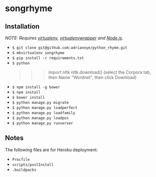 # songrhyme

## Installation

*NOTE: Requires [virtualenv](http://virtualenv.readthedocs.org/en/latest/),
[virtualenvwrapper](http://virtualenvwrapper.readthedocs.org/en/latest/) and
[Node.js](http://nodejs.org/).*


* `$ git clone git@github.com:adriannye/python_rhyme.git`
* `$ mkvirtualenv songrhyme`
* `$ pip install -r requirements.txt`
* `$ python`
     >>> import nltk
     >>> nltk.download()
     (select the Corpora tab, then Name "Wordnet", then click Download) 
* `$ npm install -g bower`
* `$ npm install`
* `$ bower install`
* `$ python manage.py migrate`
* `$ python manage.py loadperfect`
* `$ python manage.py loadfamily`
* `$ python manage.py loadpos`
* `$ python manage.py runserver`

## Notes

The following files are for Heroku deployment:
* `Procfile `
* `scripts/postInstall `
* `.buildpacks`

